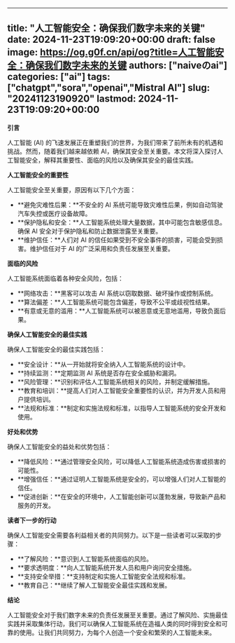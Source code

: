 
---
title: "人工智能安全：确保我们数字未来的关键"
date: 2024-11-23T19:09:20+00:00
draft: false
image: https://og.g0f.cn/api/og?title=人工智能安全：确保我们数字未来的关键
authors: ["naiveのai"]
categories: ["ai"]
tags: ["chatgpt","sora","openai","Mistral AI"]
slug: "20241123190920"
lastmod: 2024-11-23T19:09:20+00:00
---
**引言**

人工智能 (AI) 的飞速发展正在重塑我们的世界，为我们带来了前所未有的机遇和挑战。然而，随着我们越来越依赖 AI，确保其安全至关重要。本文将深入探讨人工智能安全，解释其重要性、面临的风险以及确保其安全的最佳实践。

**人工智能安全的重要性**

人工智能安全至关重要，原因有以下几个方面：

- **避免灾难性后果：**不安全的 AI 系统可能导致灾难性后果，例如自动驾驶汽车失控或医疗设备故障。
- **保护隐私和安全：**人工智能系统处理大量数据，其中可能包含敏感信息。确保 AI 安全对于保护隐私和防止数据泄露至关重要。
- **维护信任：**人们对 AI 的信任如果受到不安全事件的损害，可能会受到损害。维护信任对于 AI 的广泛采用和负责任发展至关重要。

**面临的风险**

人工智能系统面临着各种安全风险，包括：

- **网络攻击：**黑客可以攻击 AI 系统以窃取数据、破坏操作或控制系统。
- **算法偏差：**人工智能系统可能包含偏差，导致不公平或歧视性结果。
- **有意或无意的滥用：**人工智能系统可以被恶意或无意地滥用，导致负面后果。

**确保人工智能安全的最佳实践**

确保人工智能安全的最佳实践包括：

- **安全设计：**从一开始就将安全纳入人工智能系统的设计中。
- **持续监测：**定期监测 AI 系统是否存在安全威胁和漏洞。
- **风险管理：**识别和评估人工智能系统相关的风险，并制定缓解措施。
- **教育和培训：**提高人们对人工智能安全重要性的认识，并为开发人员和用户提供培训。
- **法规和标准：**制定和实施法规和标准，以指导人工智能系统的安全开发和使用。

**好处和优势**

确保人工智能安全的益处和优势包括：

- **降低风险：**通过管理安全风险，可以降低人工智能系统造成伤害或损害的可能性。
- **增强信任：**通过证明人工智能系统是安全的，可以增强人们对人工智能的信任。
- **促进创新：**在安全的环境中，人工智能创新可以蓬勃发展，导致新产品和服务的开发。

**读者下一步的行动**

确保人工智能安全需要各利益相关者的共同努力。以下是一些读者可以采取的步骤：

- **了解风险：**意识到人工智能系统面临的风险。
- **要求透明度：**向人工智能系统开发人员和用户询问安全措施。
- **支持安全举措：**支持制定和实施人工智能安全法规和标准。
- **教育自己：**继续了解人工智能安全最佳实践和发展。

**结论**

人工智能安全对于我们数字未来的负责任发展至关重要。通过了解风险、实施最佳实践并采取集体行动，我们可以确保人工智能系统在造福人类的同时得到安全和可靠的使用。让我们共同努力，为每个人创造一个安全和繁荣的人工智能未来。